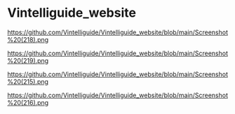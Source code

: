 # Vintelliguide_website

https://github.com/Vintelliguide/Vintelliguide_website/blob/main/Screenshot%20(218).png

https://github.com/Vintelliguide/Vintelliguide_website/blob/main/Screenshot%20(219).png

https://github.com/Vintelliguide/Vintelliguide_website/blob/main/Screenshot%20(215).png

https://github.com/Vintelliguide/Vintelliguide_website/blob/main/Screenshot%20(216).png
